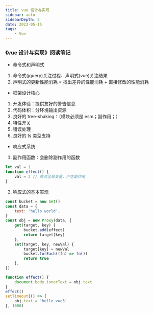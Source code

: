 ```yaml
---
title: vue 设计与实现
sidebar: auto
sidebarDepth: 2
date: 2023-05-15
tags:
    - Vue
---
```


### 《vue 设计与实现》阅读笔记

-   命令式和声明式

1. 命令式(jquery)关注过程、声明式(vue)关注结果
2. 声明式的更新性能消耗 = 找出差异的性能消耗 + 直接修改的性能消耗

-   框架设计核心

1. 开发体验：提供友好的警告信息
2. 代码体积：分环境输出资源
3. 良好的 tree-shaking：（模块必须是 esm；副作用；）
4. 特性开关
5. 错误处理
6. 良好的 ts 类型支持

-   响应式系统

1. 副作用函数：会删除副作用的函数

```js
let val = 1
function effect() {
    val = 2 // 修改全局变量，产生副作用
}
```

2. 响应式的基本实现

```js
const bucket = new Set()
const data = {
    text: 'hello world',
}
const obj = new Proxy(data, {
    get(target, key) {
        bucket.add(effect)
        return target[key]
    },
    set(target, key, newVal) {
        target[key] = newVal
        bucket.forEach((fn) => fn())
        return true
    },
})

function effect() {
    document.body.innerText = obj.text
}
effect()
setTimeout(() => {
    obj.text = 'hello vue3'
}, 1000)
```
